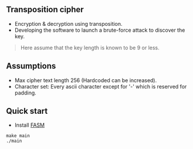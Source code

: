 ## Transposition cipher
- Encryption & decryption using transposition. 
- Developing the software to launch a brute-force attack to discover the key. 
> Here assume that the key length is known to be 9 or less.

## Assumptions
- Max cipher text length 256 (Hardcoded can be increased).
- Character set: Every ascii character except for '-' which is reserved for padding.

## Quick start
- Install [FASM](https://flatassembler.net/download.php)
``` console
make main
./main
```

